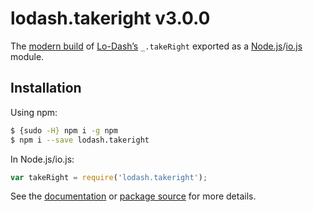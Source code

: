 # lodash.takeright v3.0.0

The [modern build](https://github.com/lodash/lodash/wiki/Build-Differences) of [Lo-Dash’s](https://lodash.com/) `_.takeRight` exported as a [Node.js](http://nodejs.org/)/[io.js](https://iojs.org/) module.

## Installation

Using npm:

```bash
$ {sudo -H} npm i -g npm
$ npm i --save lodash.takeright
```

In Node.js/io.js:

```js
var takeRight = require('lodash.takeright');
```

See the [documentation](https://lodash.com/docs#takeRight) or [package source](https://github.com/lodash/lodash/blob/3.0.0-npm-packages/lodash.takeright/index.js) for more details.

